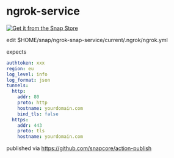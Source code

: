 # ngrok-service

[![Get it from the Snap Store](https://snapcraft.io/static/images/badges/en/snap-store-white.svg)](https://snapcraft.io/ngrok-service)

edit $HOME/snap/ngrok-snap-service/current/.ngrok/ngrok.yml

expects

```yaml
authtoken: xxx
region: eu
log_level: info
log_format: json
tunnels:
  http:
    addr: 80
    proto: http
    hostname: yourdomain.com
    bind_tls: false
  https:
    addr: 443
    proto: tls
    hostname: yourdomain.com
```

published via https://github.com/snapcore/action-publish
